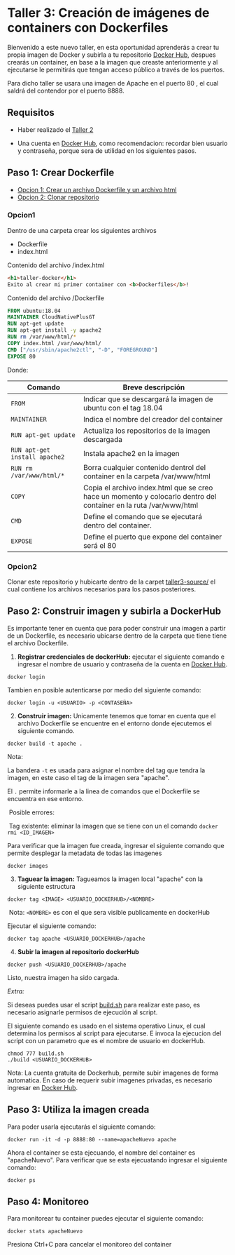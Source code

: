 # Taller 3: Creación de imágenes de containers con Dockerfiles  
Bienvenido a este nuevo taller, en esta oportunidad aprenderás a crear tu propia imagen de Docker y subirla a tu repositorio [Docker Hub](https://hub.docker.com/), despues crearás un container, en base a la imagen que creaste anteriormente y al ejecutarse le permitirás que tengan acceso público a través de los puertos. 

Para dicho taller se usara una imagen de Apache en el puerto 80 , el cual saldrá del contendor por el puerto 8888. 

## Requisitos
- Haber realizado el [Taller 2](taller2-acceso-puertos.md)

- Una cuenta en [Docker Hub](https://hub.docker.com/), como recomendacion: recordar bien usuario y contraseña, porque sera de utilidad en los siguientes pasos.

  

## Paso 1: Crear Dockerfile

- [Opcion 1: Crear un archivo Dockerfile y un archivo html](#Opcion1)
- [Opcion 2: Clonar repositorio](#Opcion2)

### Opcion1  

Dentro de una carpeta crear los siguientes archivos

- Dockerfile
- index.html

Contenido del archivo /index.html

```html
<h1>taller-docker</h1>
Exito al crear mi primer container con <b>Dockerfiles</b>!
```

Contenido del archivo /Dockerfile

```dockerfile
FROM ubuntu:18.04
MAINTAINER CloudNativePlusGT
RUN apt-get update
RUN apt-get install -y apache2
RUN rm /var/www/html/*
COPY index.html /var/www/html/
CMD ["/usr/sbin/apache2ctl", "-D", "FOREGROUND"]
EXPOSE 80
```

Donde: 

| Comando                           | Breve descripción                                            |
| --------------------------------- | ------------------------------------------------------------ |
| ```FROM```                        | Indicar que se descargará la imagen de ubuntu con el tag 18.04 |
| ```MAINTAINER```                  | Indica el nombre del creador del container                   |
| ```RUN apt-get update```          | Actualiza los repositorios de la imagen descargada           |
| ```RUN apt-get install apache2``` | Instala apache2 en la imagen                                 |
| ```RUN rm /var/www/html/*  ```    | Borra cualquier contenido dentrol del container en la carpeta /var/www/html |
| ```COPY ```                       | Copia el archivo index.html que se creo hace un momento y colocarlo dentro del container en la ruta /var/www/html |
| ```CMD```                         | Define el comando que se ejecutará dentro del container.     |
| ```EXPOSE ```                     | Define el puerto que expone del container será el 80         |



### Opcion2

Clonar este repositorio y hubicarte dentro de la carpet [taller3-source/](taller3-source) el cual contiene los archivos necesarios para los pasos posteriores.




## Paso 2: Construir imagen y subirla a DockerHub
Es importante tener en cuenta que para poder construir una imagen a partir de un Dockerfile, es necesario ubicarse dentro de la carpeta que tiene tiene el archivo Dockerfile.

1. **Registrar credenciales de dockerHub:** ejecutar el siguiente comando e ingresar el nombre de usuario y contraseña de la cuenta en [Docker Hub](https://hub.docker.com/). 

```
docker login 
```

Tambien en posible autenticarse por medio del siguiente comando:


```
docker login -u <USUARIO> -p <CONTASEÑA>
```

2. **Construir imagen:** Unicamente tenemos que tomar en cuenta que el archivo Dockerfile se encuentre en el entorno donde ejecutemos el siguiente comando. 

```
docker build -t apache .
```

Nota:

La bandera ```-t``` es usada para asignar el nombre del tag que tendra la imagen, en este caso el tag de la imagen sera "apache".

El ```.``` permite informarle a la linea de comandos que el Dockerfile se encuentra en ese entorno.

​		Posible errores:

​			Tag existente: eliminar la imagen que se tiene con un el comando ```docker rmi <ID_IMAGEN>``` 

Para verificar que la imagen fue creada, ingresar el siguiente comando que permite desplegar la metadata de todas las imagenes

``` 
docker images 
```

3. **Taguear la imagen:** Tagueamos la imagen local "apache" con la siguiente estructura

```
docker tag <IMAGE> <USUARIO_DOCKERHUB>/<NOMBRE>
```
​	Nota: ```<NOMBRE>``` es con el que sera visible publicamente en dockerHub

Ejecutar el siguiente comando:

```
docker tag apache <USUARIO_DOCKERHUB>/apache
```

4. **Subir la imagen al repositorio dockerHub**

```
docker push <USUARIO_DOCKERHUB>/apache
```

Listo, nuestra imagen ha sido cargada.

*Extra:*

Si deseas puedes usar el script [build.sh](taller3-source/build.sh) para realizar este paso, es necesario asignarle permisos de ejecución al script.

El siguiente comando es usado en el sistema operativo Linux, el cual determina los permisos al script para ejecutarse. E invoca la ejecucion del script con un parametro que es el nombre de usuario en dockerHub.

```
chmod 777 build.sh
./build <USUARIO_DOCKERHUB>
```

Nota: La cuenta gratuita de Dockerhub, permite subir imagenes de forma automatica. En caso de requerir subir imagenes privadas, es necesario ingresar en [Docker Hub](https://hub.docker.com/). 

## Paso 3: Utiliza la imagen creada

Para poder usarla ejecutarás el siguiente comando:

```
docker run -it -d -p 8888:80 --name=apacheNuevo apache
```

Ahora el container se esta ejecuando, el nombre del container es "apacheNuevo". Para verificar que se esta ejecuatando ingresar el siguiente comando:

```
docker ps 
```

## Paso 4: Monitoreo
Para monitorear tu container puedes ejecutar el siguiente comando:

```
docker stats apacheNuevo
```
Presiona Ctrl+C para cancelar el monitoreo del container

